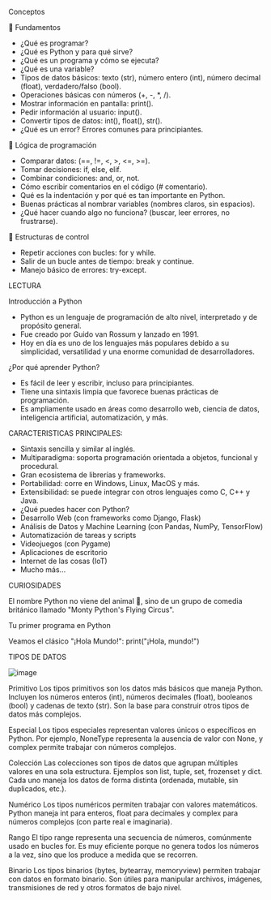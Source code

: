 Conceptos

🔵 Fundamentos
- ¿Qué es programar?
- ¿Qué es Python y para qué sirve?
- ¿Qué es un programa y cómo se ejecuta?
- ¿Qué es una variable?
- Tipos de datos básicos: texto (str), número entero (int), número decimal (float), verdadero/falso (bool).
- Operaciones básicas con números (+, -, *, /).
- Mostrar información en pantalla: print().
- Pedir información al usuario: input().
- Convertir tipos de datos: int(), float(), str().
- ¿Qué es un error? Errores comunes para principiantes.


🔵 Lógica de programación
- Comparar datos: (==, !=, <, >, <=, >=).
- Tomar decisiones: if, else, elif.
- Combinar condiciones: and, or, not.
- Cómo escribir comentarios en el código (# comentario).
- Qué es la indentación y por qué es tan importante en Python.
- Buenas prácticas al nombrar variables (nombres claros, sin espacios).
- ¿Qué hacer cuando algo no funciona? (buscar, leer errores, no frustrarse).


🔵 Estructuras de control
- Repetir acciones con bucles: for y while.
- Salir de un bucle antes de tiempo: break y continue.
- Manejo básico de errores: try-except.


LECTURA

Introducción a Python
- Python es un lenguaje de programación de alto nivel, interpretado y de propósito general.
- Fue creado por Guido van Rossum y lanzado en 1991.
- Hoy en día es uno de los lenguajes más populares debido a su simplicidad, versatilidad y una enorme comunidad de desarrolladores.

¿Por qué aprender Python?
- Es fácil de leer y escribir, incluso para principiantes.
- Tiene una sintaxis limpia que favorece buenas prácticas de programación.
- Es ampliamente usado en áreas como desarrollo web, ciencia de datos, inteligencia artificial, automatización, y más.
  
CARACTERISTICAS PRINCIPALES:
- Sintaxis sencilla y similar al inglés.
- Multiparadigma: soporta programación orientada a objetos, funcional y procedural.
- Gran ecosistema de librerías y frameworks.
- Portabilidad: corre en Windows, Linux, MacOS y más.
- Extensibilidad: se puede integrar con otros lenguajes como C, C++ y Java.
- ¿Qué puedes hacer con Python?
- Desarrollo Web (con frameworks como Django, Flask)
- Análisis de Datos y Machine Learning (con Pandas, NumPy, TensorFlow)
- Automatización de tareas y scripts
- Videojuegos (con Pygame)
- Aplicaciones de escritorio
- Internet de las cosas (IoT)
- Mucho más...
  
CURIOSIDADES

El nombre Python no viene del animal 🐍, sino de un grupo de comedia británico llamado "Monty Python's Flying Circus".

Tu primer programa en Python

Veamos el clásico "¡Hola Mundo!":
print("¡Hola, mundo!")



TIPOS DE DATOS

![image](https://github.com/user-attachments/assets/97252244-4901-474b-9f8f-fc5b77ea8a16)


Primitivo
Los tipos primitivos son los datos más básicos que maneja Python. Incluyen los números enteros (int), números decimales (float), booleanos (bool) y cadenas de texto (str). Son la base para construir otros tipos de datos más complejos.

Especial
Los tipos especiales representan valores únicos o específicos en Python. Por ejemplo, NoneType representa la ausencia de valor con None, y complex permite trabajar con números complejos.

Colección
Las colecciones son tipos de datos que agrupan múltiples valores en una sola estructura. Ejemplos son list, tuple, set, frozenset y dict. Cada uno maneja los datos de forma distinta (ordenada, mutable, sin duplicados, etc.).

Numérico
Los tipos numéricos permiten trabajar con valores matemáticos. Python maneja int para enteros, float para decimales y complex para números complejos (con parte real e imaginaria).

Rango
El tipo range representa una secuencia de números, comúnmente usado en bucles for. Es muy eficiente porque no genera todos los números a la vez, sino que los produce a medida que se recorren.

Binario
Los tipos binarios (bytes, bytearray, memoryview) permiten trabajar con datos en formato binario. Son útiles para manipular archivos, imágenes, transmisiones de red y otros formatos de bajo nivel.
